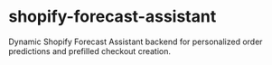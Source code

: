 # shopify-forecast-assistant
Dynamic Shopify Forecast Assistant backend for personalized order predictions and prefilled checkout creation.
